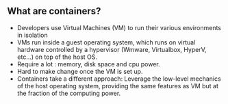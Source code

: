 ##  What are containers?

* Developers use Virtual Machines (VM) to run their various environments in isolation <!-- .element: class="fragment" -->
* VMs run inside a guest operating system, which runs on virtual hardware controlled by a hypervisor (Wmware, Virtualbox, HyperV, etc...) on top of the host OS. <!-- .element: class="fragment" -->
* Require a lot : memory, disk space and cpu power. <!-- .element: class="fragment" -->
* Hard to make change once the VM is set up. <!-- .element: class="fragment" -->
* Containers take a different approach: Leverage the low-level mechanics of the host operating system, providing the same features as VM but at the fraction of the computing power. <!-- .element: class="fragment" -->
